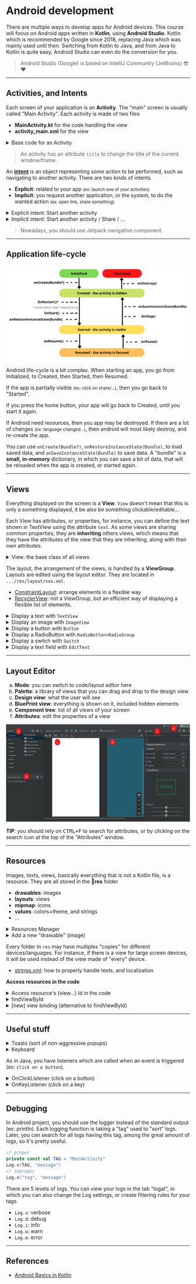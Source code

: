 # Android development

There are multiple ways to develop apps for Android devices. This course will focus on Android apps written in **Kotlin**, using **Android Studio**. Kotlin which is recommended by Google since 2018, replacing Java which was mainly used until then. Switching from Kotlin to Java, and from Java to Kotlin is quite easy, Android Studio can even do the conversion for you.

> Android Studio (Google) is based on IntelliJ Community (JetBrains) 😎❤️

<hr class="sl">

## Activities, and Intents

<div class="row row-cols-md-2 mx-0"><div>

Each screen of your application is an **Activity**. The "main" screen is usually called "Main Activity". Each activity is made of two files

* **MainActivity.kt** for the code handling the view
* **activity_main.xml** for the view

<details class="details-e">
<summary>Base code for an Activity</summary>

```kotlin
import androidx.appcompat.app.AppCompatActivity
import android.os.Bundle

class MainActivity : AppCompatActivity() {
    override fun onCreate(savedInstanceState: Bundle?) {
        super.onCreate(savedInstanceState)
        // set the view: activity_main.xml
        setContentView(R.layout.activity_main)
        // add your code here
    }
}
```

This code can be shortened to

```kotlin
class MainActivity : AppCompatActivity(R.layout.activity_main) {
}
```
</details>

> An activity has an attribute `title` to change the title of the current window/frame.
</div><div>

An [**intent**](https://developer.android.com/guide/components/intents-filters) is an object representing some action to be performed, such as navigating to another activity. There are two kinds of intents

* **Explicit**: related to your app <small>(ex: launch one of your activities)</small>
* **Implicit**: you request another application, or the system, to do the wanted action <small>(ex: open link, share something)</small>

<details class="details-e">
<summary>Explicit intent: Start another activity</summary>

```kotlin
val intent = Intent(context, MainActivity::class.java)
// optional, you can add extra parameters
intent.putExtra("param", holder.myButton.text.toString())
context.startActivity(intent)
```

In the new activity, you may load some parameters using

```kotlin
val someParam = intent?.extras?.getString("param").toString()
```

**Note**: `"param"` should be a constant string.
</details>

<details class="details-e">
<summary>Implicit intent: Start another activity / Share / ...</summary>

[There is a lot of Intents here](https://developer.android.com/reference/android/content/Intent).

**ACTION_VIEW** is used with a URL (`https:`), a mail (`mailto:`), or a telephone (`tel:`). For instance, given a URL, it will try to open it in a browser...

```kotlin
val intent = Intent(Intent.ACTION_VIEW, Uri.parse("???"))
```

**Share**

```kotlin
val shareIntent = ShareCompat.IntentBuilder.from(this)
                .setText("...")
                .setType("text/plain")
                .intent
```

**Run an intent**

```kotlin
// context.startActivity(intent)
startActivity(intent)
```

But, as this may fail, you would better use a try-catch

```kotlin
try {
    startActivity(intent)
} catch (ex: ActivityNotFoundException) {
    // use a toast / ...
}
```
</details>

> Nowadays, you should use Jetpack navigation component.
</div></div>

<hr class="sr">

## Application life-cycle

<div class="row row-cols-md-2 mt-4"><div class="align-self-center">

![android_application_lifecycle](_images/android_application_lifecycle.png)
</div><div>

Android life-cycle is a bit complex. When starting an app, you go from Initialized, to Created, then Started, then Resumed.

If the app is partially visible <small>(ex: click on share/...)</small>, then you go back to "Started".

If you press the home button, your app will go back to Created, until you start it again.

If Android need resources, then you app may be destroyed. If there are a lot of changes <small>(ex: language changed...)</small>, then android will most likely destroy, and re-create the app.

You can use `onCreate(Bundle?)`, `onRestoreInstanceState(Bundle)`, to load saved data, and `onSaveInstanceState(Bundle)` to save data. A "bundle" is a **small, in-memory** dictionary, in which you can save a bit of data, that will be reloaded when the app is created, or started again.
</div></div>

<hr class="sl">

## Views

<div class="row row-cols-md-2 mx-0"><div>

Everything displayed on the screen is a **View**. `View` doesn't mean that this is only a something displayed, it be also be something clickable/editable...

Each View has attributes, or properties, for instance, you can define the text shown in TextView using the attribute `text`. As some views are sharing common properties, they are **inheriting** others views, which means that they have the attributes of the view that they are inheriting, along with their own attributes.

<details class="details-e">
<summary>View: the base class of all views</summary>

**Accessibility (attributes)**

* `contentDescription`: what's the purpose of this element
* `importantForAccessibility`: if this element is just decorative, you can set it to no
</details>

The layout, the arrangement of the views, is handled by a **ViewGroup**. Layouts are edited using the layout editor. They are located in `.../res/layout/xxx.xml`.

* [ConstraintLayout](layouts/ConstraintLayout.md): arrange elements in a flexible way
* [RecyclerView](layouts/RecyclerView.md): not a ViewGroup, but an efficient way of displaying a flexible list of elements.
</div><div>

<details class="details-e">
<summary>Display a text with <code>TextView</code></summary>

* **Inheritance**: TextView extends View
* **Documentation**: [TextView](https://developer.android.com/reference/android/widget/TextView)

**Useful attributes**

* `text`
*  (settings) `text`: this text is only shown when editing. <small>It's useful when a text should be empty by default, but you want to see what it will look like once filed.</small>

**useful methods**

* `setText(stringId)`: there is also `setText(string)`, but that's better to use `text` in such case.

</details>

<details class="details-e">
<summary>Display an image with <code>ImageView</code></summary>

* **Inheritance**: ImageView extends View
* **Documentation**: [ImageView](https://developer.android.com/reference/android/widget/ImageView)

**Useful attributes**

* `scaleType`: use "centerCrop" to scale without distorting (9patches)
* `srcCompat`: set image

**useful methods**

* `setImageResource(drawable_id)`: set image in the code. <small>Don't forget to update `contentDescription`, or any accessibility-related attributes, if needed.</small>
</details>

<details class="details-e">
<summary>Display a button with <code>Button</code></summary>

* **Inheritance**: Button extends TextView
* **Documentation**: [Button](https://developer.android.com/reference/android/widget/Button)

**Useful attributes**

* ...

**useful methods**

* `setOnClickListener`
</details>

<details class="details-e">
<summary>Display a RadioButton  with <code>RadioButton+RadioGroup</code></summary>

* **Inheritance**: RadioButton extends Button <small>(CompoundButton to be fair)</small>, RadioGroup extends LinearLayout
* **Documentation**: [RadioButton](https://developer.android.com/reference/android/widget/RadioButton), and [RadioGroup](https://developer.android.com/reference/android/widget/RadioGroup)

RadioGroup is a ViewGroup used to ensure that only one RadioButton can be selected at a time.

**Useful attributes**

* RadioGroup#`checkedButton`

**useful methods**

* RadioGroup#`setOnCheckedChangeListener`: parameters are radio group, and the Id of the checked button.
</details>

<details class="details-e">
<summary>Display a switch  with <code>Switch</code></summary>

* **Inheritance**: Switch extends Button <small>(CompoundButton to be fair)</small>
* **Documentation**: [Switch](https://developer.android.com/reference/android/widget/Switch)

**Useful attributes**

* `checked`

**useful methods**

* `isChecked`
</details>

<details class="details-e">
<summary>Display a text field  with <code>EditText</code></summary>

* **Inheritance**: EditText extends TextView
* **Documentation**: [EditText](https://developer.android.com/reference/android/widget/EditText)

**Useful attributes**

* `inputType`: determine the [keyboard](https://developer.android.com/develop/ui/views/touch-and-input/keyboard-input/style). Can use multiple types.
* `hint`: placeholder

**useful methods**

* ...
</details>
</div></div>

<hr class="sr">

## Layout Editor

<div class="row row-cols-md-2 mx-0"><div class="align-self-center">

<ol style="list-style-type: lower-alpha">
<li><b>Mode</b>: you can switch to code/layout editor here</li>
<li><b>Palette</b>: a library of views that you can drag and drop to the design view</li>
<li><b>Design view</b>: what the user will see</li>
<li><b>BluePrint view</b>: everything is shown on it, included hidden elements</li>
<li><b>Component tree</b>: list of all views of your screen</li>
<li><b>Attributes</b>: edit the properties of a view</li>

</ol>
</div><div>

![Layout Editor](_images/layout_editor.png)
</div></div>

**TIP**: you should rely on <kbd>CTRL+F</kbd> to search for attributes, or by clicking on the search icon at the top of the "Attributes" window.

<hr class="sl">

## Resources

<div class="row row-cols-md-2 mx-0"><div>

Images, texts, views, basically everything that is not a Kotlin file, is a resource. They are all stored in the  **📂res** folder

* **drawables**: images
* **layouts**: views
* **mipmap**: icons
* **values**: colors+theme, and strings
* ...

<details class="details-e">
<summary>Resources Manager</summary>

You can access the Resources Manager, which track every resource in `res`, and allow you to add new ones

* from the Left side, right under "project")
* with View > Tools Windows > Resources Manager

![Resources Manager Android Studio](_images/resources_manager_as.png)
</details>

<details class="details-e">
<summary>Add a new "drawable" (image)</summary>

* Go to Drawables tab in the Resources Manager
* Click on "+"
* Import drawables

You can drag, and drop it in the design view (or select it when creating a new imageview).
</details>

Every folder in `res` may have multiples "copies" for different devices/languages. For instance, if there is a view for large screen devices, it will be used instead of the view made of "every" device.

* [strings.xml](values/strings.md): how to properly handle texts, and localization

</div><div>

**Access resources in the code**

<details class="details-e">
<summary>Access resource's (view...) Id in the code</summary>

Each resource may have an id. The main class `R` is managing every id trough subclasses such as `drawable`. If you want a drawable with the id `ic_launcher_foreground` do:

```kotlin
val drawableId : Int = R.drawable.myDrawable
val viewId : Int = R.id.hello_world
```
</details>

<details class="details-e">
<summary>findViewById</summary>

You can then use `findViewById(some_id)` to get a view.

```kotlin
val myButton: Button = findViewById(R.id.myButton)
```
</details>

<details class="details-e">
<summary>[new] view binding (alternative to findViewById)</summary>

You first need to add `viewBinding` in build.gradle, in the bloc "Android", and reload the project. It will create an object that reference all views with an id. 

```gradle
buildFeatures {
    viewBinding = true
}
```

Then, create an attribute `binding`, and you will be able to access every view from it.

<details class="details-e">
<summary>Android MainActivity base code with Binding</summary>

```kotlin
import androidx.appcompat.app.AppCompatActivity
import android.os.Bundle
import com.samples.google.cone.databinding.ActivityMainBinding

class MainActivity : AppCompatActivity() {
    lateinit var binding: ActivityMainBinding
    
    override fun onCreate(savedInstanceState: Bundle?) {
        super.onCreate(savedInstanceState)
        binding = ActivityMainBinding.inflate(layoutInflater)
        setContentView(binding.root)
    }
}
```
</details>
</details>
</div></div>

<hr class="sr">

## Useful stuff

<div class="row row-cols-md-2 mt-4"><div>

<details class="details-e">
<summary>Toasts (sort of non-aggressive popups)</summary>

A toast is something like this, usually at the bottom of the screen:

![Android Toast](_images/toast.png)

And, the code is as simple as that

```kotlin
// create
// LENGTH_SHORT (=short duration) LENGTH_LONG (=long duration)
val toast = Toast.makeText(this, "Some message", Toast.LENGTH_SHORT)
// show
toast.show()
```
</details>

<details class="details-e">
<summary>Keyboard</summary>

You can get an `` which is handling the input of the application with

```kotlin
val inputMethodManager = getSystemService(Context.INPUT_METHOD_SERVICE) as InputMethodManager
```

**Hide keyboard** (given a view)

```kotlin
inputMethodManager.hideSoftInputFromWindow(view.windowToken, 0)
```

</details>
</div><div>

As in Java, you have listeners which are called when an event is triggered (ex: `click on a button`).

<details class="details-e">
<summary>OnClickListener (click on a button)</summary>

Example for "OnClickListener", a listener added on a button, that is called when a user click on it.

```kotlin
val myButton: Button = findViewById(R.id.myButton)
myButton.setOnClickListener {
    println("Clicked on myButton")
}
```
</details>

<details class="details-e">
<summary>OnKeyListener (click on a key)</summary>

Example for "OnKeyListener", a listener added on a input field, that is called when a user press a key. The function takes a view, a keycode, and a keyEvent, and returns true if the event was handled.

```kotlin
val myEditText: EditText = findViewById(R.id.myEditText)
myEditText.setOnKeyListener { v, keyCode, keyEvent ->
    // if A pressed
    if (keyCode == KeyEvent.KEYCODE_A) {
        // ...
        return@setOnKeyListener true
    }
    return@setOnKeyListener false
}
```
</details>
</div></div>

<hr class="sl">

## Debugging

<div class="row row-cols-md-2 mt-4"><div>

In Android project, you should use the logger instead of the standard output (ex: println). Each logging function is taking a "tag" used to "sort" logs. Later, you can search for all logs having this tag, among the great amount of logs, so it's pretty useful.

```kotlin
// proper
private const val TAG = "MainActivity"
Log.v(TAG, "message")
// improper
Log.v("tag", "message")
```
</div><div>

There are 5 levels of logs. You can view your logs in the tab "logat", in which you can also change the Log settings, or create filtering rules for your tags.

* `Log.v`: verbose
* `Log.d`: debug
* `Log.i`: info
* `Log.w`: warn
* `Log.e`: error
</div></div>

<hr class="sr">

## References

* [Android Basics in Kotlin](https://developer.android.com/courses/android-basics-kotlin/course)